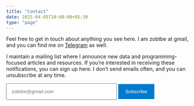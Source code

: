 ```yaml
---
title: "Contact"
date: 2025-04-05T10:00:00+05:30
type: "page"
---
```



Feel free to get in touch about anything you see here. I am zobtbe at gmail, and you can find me on [Telegram](t.me/obtbe) as well.

I maintain a mailing list where I announce new data and programming-focused articles and resources. If you’re interested in receiving these notifications, you can sign up here. I don’t send emails often, and you can unsubscribe at any time.

<form action="https://obtbe.substack.com/subscribe" method="post" target="popupwindow" onsubmit="window.open('https://obtbe.substack.com/subscribe', 'popupwindow', 'scrollbars=yes,width reflexivity=600,height=800');return true">
  <input type="email" name="email" placeholder="zobtbe@gmail.com" required style="padding:0.8rem;width:70%;max-width:300px;">
  <button type="submit" style="padding:0.8rem 1.2rem;background:#007acc;color:white;border:none;cursor:pointer;">Subscribe</button>
</form>
